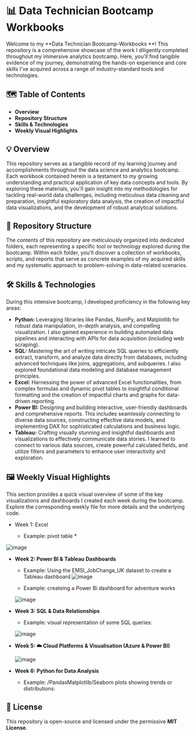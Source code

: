 
#  📊 Data Technician Bootcamp Workbooks 


Welcome to my **Data Technician Bootcamp-Workbooks **!  This repository is a comprehensive showcase of the work I diligently completed throughout my immersive analytics bootcamp. Here, you'll find tangible evidence of my journey, demonstrating the hands-on experience and core skills I've acquired across a range of industry-standard tools and technologies.


## 🗺️ Table of Contents

* **Overview**
* **Repository Structure**
* **Skills & Technologies**
* **Weekly Visual Highlights**



## 💡 Overview

This repository serves as a tangible record of my learning journey and accomplishments throughout the data science and analytics bootcamp. Each workbook contained herein is a testament to my growing understanding and practical application of key data concepts and tools. By exploring these materials, you'll gain insight into my methodologies for tackling real-world data challenges, including meticulous data cleaning and preparation, insightful exploratory data analysis, the creation of impactful data visualizations, and the development of robust analytical solutions.



## 📂 Repository Structure

The contents of this repository are meticulously organized into dedicated folders, each representing a specific tool or technology explored during the bootcamp. Within each folder, you'll discover a collection of workbooks, scripts, and reports that serve as concrete examples of my acquired skills and my systematic approach to problem-solving in data-related scenarios.





## 🛠️ Skills & Technologies

During this intensive bootcamp, I developed proficiency in the following key areas:

*  **Python:** Leveraging libraries like Pandas, NumPy, and Matplotlib for robust data manipulation, in-depth analysis, and compelling visualization. I also gained experience in building automated data pipelines and interacting with APIs for data acquisition (including web scraping).
* **SQL:** Mastering the art of writing intricate SQL queries to efficiently extract, transform, and analyze data directly from databases, including advanced techniques like joins, aggregations, and subqueries. I also explored foundational data modeling and database management principles.
* **Excel:** Harnessing the power of advanced Excel functionalities, from complex formulas and dynamic pivot tables to insightful conditional formatting and the creation of impactful charts and graphs for data-driven reporting.
* **Power BI:** Designing and building interactive, user-friendly dashboards and comprehensive reports. This includes seamlessly connecting to diverse data sources, constructing effective data models, and implementing DAX for sophisticated calculations and business logic.
* **Tableau:** Crafting visually stunning and insightful dashboards and visualizations to effectively communicate data stories. I learned to connect to various data sources, create powerful calculated fields, and utilize filters and parameters to enhance user interactivity and exploration.



## 🖼️ Weekly Visual Highlights

This section provides a quick visual overview of some of the key visualizations and dashboards I created each week during the bootcamp. Explore the corresponding weekly file for more details and the underlying code.

*  Week 1: Excel 
  
    * Example:  pivot table *
 
  
  ![image](https://github.com/user-attachments/assets/3cb72d01-0831-47ae-826b-242659ef733f)


* **Week 2: Power BI & Tableau Dashboards**

    * Example: Using the EMSI_JobChange_UK dataset to create a Tableau dashboard
      ![image](https://github.com/user-attachments/assets/f6a32d40-caf9-481e-8bb6-0b57f9faf97d)
      
    * Example: createing a Power Bi dashboard for adventure works
      
     ![image](https://github.com/user-attachments/assets/bc1e6e2f-828d-4319-ac7d-9637169fdde1)


* **Week 3: SQL & Data Relationships**
   * Example: visual representation of some SQL queries:
   
   ![image](https://github.com/user-attachments/assets/a84c61ef-5e6e-467e-a532-b958395822d0)




* **Week 5: ☁️ Cloud Platforms & Visualisation (Azure & Power BI)**

   ![image](https://github.com/user-attachments/assets/b75d6173-0d00-4949-9784-f66b2b8b82ad)


* **Week 6: Python for Data Analysis**
    * Example: /PandasMatplotlib/Seaborn plots showing trends or distributions:
   





## 📄 License

This repository is open-source and licensed under the permissive **MIT License**. 






